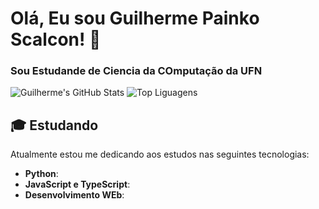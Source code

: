 # Olá, Eu sou Guilherme Painko Scalcon! 👋
### Sou Estudande de Ciencia da COmputação da UFN

![Guilherme's GitHub Stats](https://github-profile-summary-cards.vercel.app/api/cards/profile-details?username=GPainko&theme=dark)
![Top Liguagens](https://github-readme-stats.vercel.app/api/top-langs/?username=GPainko&layout=compact&langs_count=10&theme=dark&hide_border=true)

## 🎓 Estudando
Atualmente estou me dedicando aos estudos nas seguintes tecnologias:
- **Python**:
- **JavaScript e TypeScript**: 
- **Desenvolvimento WEb**: 
